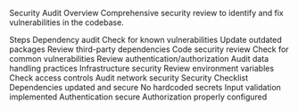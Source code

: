 Security Audit
Overview
Comprehensive security review to identify and fix vulnerabilities in the codebase.

Steps
Dependency audit
Check for known vulnerabilities
Update outdated packages
Review third-party dependencies
Code security review
Check for common vulnerabilities
Review authentication/authorization
Audit data handling practices
Infrastructure security
Review environment variables
Check access controls
Audit network security
Security Checklist
 Dependencies updated and secure
 No hardcoded secrets
 Input validation implemented
 Authentication secure
 Authorization properly configured